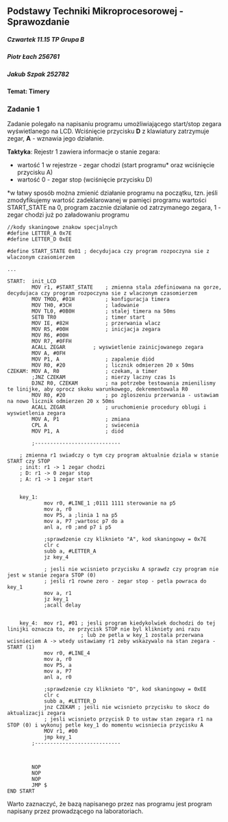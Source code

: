 ## Podstawy Techniki Mikroprocesorowej - Sprawozdanie

##### Czwartek 11.15 TP Grupa B 
##### Piotr Łach 256761
##### Jakub Szpak 252782

#### Temat: Timery

### Zadanie 1

Zadanie  polegało na napisaniu programu umożliwiającego start/stop zegara wyświetlanego na LCD. Wciśnięcie przycisku <b>D</b> z klawiatury zatrzymuje zegar, <b>A</b> - wznawia jego działanie.

<b>Taktyka</b>:
Rejestr 1 zawiera informacje o stanie zegara:
- wartość 1 w rejestrze - zegar chodzi (start programu* oraz wciśnięcie przycisku A)
- wartość 0 - zegar stop (wciśnięcie przycisku D)

*w łatwy sposób można zmienić działanie programu na początku, tzn. jeśli zmodyfikujemy wartość zadeklarowanej w pamięci programu wartości START_STATE na 0, program zacznie działanie od zatrzymanego zegara, 1 - zegar chodzi już po załadowaniu programu


```assembly
//kody skaningowe znakow specjalnych
#define LETTER_A 0x7E
#define LETTER_D 0xEE

#define START_STATE 0x01 ; decydujaca czy program rozpoczyna sie z wlaczonym czasomierzem

...

START:	init_LCD
		MOV r1, #START_STATE 	; zmienna stala zdefiniowana na gorze, decydujaca czy program rozpoczyna sie z wlaczonym czasomierzem
		MOV TMOD, #01H 			; konfiguracja timera
		MOV TH0, #3CH 			; ladowanie
		MOV TL0, #0B0H 			; stalej timera na 50ms
		SETB TR0      			; timer start
		MOV IE, #82H  			; przerwania wlacz
		MOV R5, #00H			; inicjacja zegara
		MOV R6, #00H
		MOV R7, #0FFH
		ACALL ZEGAR			; wyswietlenie zainicjowanego zegara
		MOV A, #0FH
		MOV P1, A    			; zapalenie diód
		MOV R0, #20 			; licznik odmierzen 20 x 50ms
CZEKAM: MOV A, R0   			; czekam, a timer
		;JNZ CZEKAM   			; mierzy laczny czas 1s
		DJNZ R0, CZEKAM   		; na potrzebe testowania zmienilismy te linijke, aby oprocz skoku warunkowego, dekrementowala R0
		MOV R0, #20				; po zgloszeniu przerwania - ustawiam na nowo licznik odmierzen 20 x 50ms
		ACALL ZEGAR				; uruchomienie procedury oblugi i wyswietlenia zegara
		MOV A, P1  				; zmiana
		CPL A       			; swiecenia
		MOV P1, A    			; diód
		
		;----------------------------
		
	; zmienna r1 swiadczy o tym czy program aktualnie dziala w stanie START czy STOP
	; init: r1 -> 1 zegar chodzi
	; D: r1 -> 0 zegar stop
	; A: r1 -> 1 zegar start
		
	
	key_1:
			mov r0, #LINE_1 ;0111 1111 sterowanie na p5
			mov	a, r0
			mov	P5, a ;linia 1 na p5
			mov a, P7 ;wartosc p7 do a
			anl a, r0 ;and p7 i p5
			
			;sprawdzenie czy kliknieto "A", kod skaningowy = 0x7E
			clr c
			subb a, #LETTER_A
			jz key_4
			
			; jesli nie wcisnieto przycisku A sprawdz czy program nie jest w stanie zegara STOP (0)
			; jesli r1 rowne zero - zegar stop - petla powraca do key_1
			mov a, r1
			jz key_1
			;acall delay		

			
	key_4:	mov r1, #01 ; jesli program kiedykolwiek dochodzi do tej linijki oznacza to, ze przycisk STOP nie byl klikniety ani razu
						; lub ze petla w key_1 zostala przerwana wcisnieciem A -> wtedy ustawiamy r1 zeby wskazywalo na stan zegara - START (1)
			mov r0, #LINE_4
			mov	a, r0
			mov	P5, a
			mov a, P7
			anl a, r0
			
			;sprawdzenie czy kliknieto "D", kod skaningowy = 0xEE
			clr c
			subb a, #LETTER_D	
			jnz CZEKAM ; jesli nie wcisnieto przycisku to skocz do aktualizacji zegara
			; jesli wcisnieto przycisk D to ustaw stan zegara r1 na STOP (0) i wykonuj petle key_1 do momentu wcisniecia przycisku A
			MOV r1, #00
			jmp key_1	
		;----------------------------		
		
		
		
		NOP
		NOP
		NOP
		JMP $
END START

```

Warto zaznaczyć, że bazą napisanego przez nas programu jest program napisany przez prowadzącego na laboratoriach.